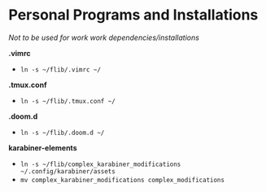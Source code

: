 # Personal Programs and Installations

*Not to be used for work work dependencies/installations*

**.vimrc**
- `ln -s ~/flib/.vimrc ~/`

**.tmux.conf**
- `ln -s ~/flib/.tmux.conf ~/`

**.doom.d**
- `ln -s ~/flib/.doom.d ~/`

**karabiner-elements**
- `ln -s ~/flib/complex_karabiner_modifications ~/.config/karabiner/assets`
- `mv complex_karabiner_modifications complex_modifications`
